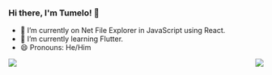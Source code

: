 ### Hi there, I'm Tumelo! 👋

<!--
**TumzaLehipi/tumzalehipi** is a ✨ _special_ ✨ repository because its `README.md` (this file) appears on your GitHub profile.

Here are some ideas to get you started:

- 🔭 I’m currently working on ...
- 🌱 I’m currently learning ...
- 👯 I’m looking to collaborate on ...
- 🤔 I’m looking for help with ...
- 💬 Ask me about ...
- 📫 How to reach me: ...
- 😄 Pronouns: ...
- ⚡ Fun fact: ...
-->

- 🔭 I’m currently on Net File Explorer in JavaScript using React.
- 🌱 I’m currently learning Flutter.
- 😄 Pronouns: He/Him


<img align="left" src="https://github-readme-stats.vercel.app/api?username=tumzalehipi&show_icons=true&theme=radical"/>
<img align="right" src="https://github-readme-stats.vercel.app/api/top-langs/?username=tumzalehipi&layout=compact)](https://github.com/anuraghazra/github-readme-stats"/>
